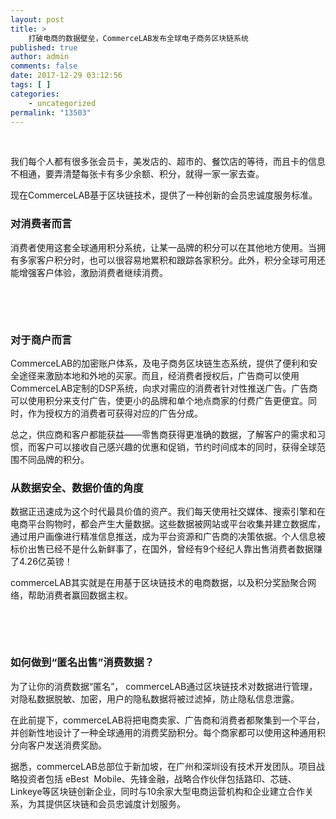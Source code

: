 ```yaml
---
layout: post
title: >
    打破电商的数据壁垒，CommerceLAB发布全球电子商务区块链系统
published: true
author: admin
comments: false
date: 2017-12-29 03:12:56
tags: [ ]
categories:
    - uncategorized
permalink: "13503"
---
```



&nbsp;

我们每个人都有很多张会员卡，美发店的、超市的、餐饮店的等待，而且卡的信息不相通，要弄清楚每张卡有多少余额、积分，就得一家一家去查。

现在CommerceLAB基于区块链技术，提供了一种创新的会员忠诚度服务标准。

### 对消费者而言

消费者使用这套全球通用积分系统，让某一品牌的积分可以在其他地方使用。当拥有多家客户积分时，也可以很容易地累积和跟踪各家积分。此外，积分全球可用还能增强客户体验，激励消费者继续消费。

&nbsp;



&nbsp;

### 对于商户而言

CommerceLAB的加密账户体系，及电子商务区块链生态系统，提供了便利和安全途径来激励本地和外地的买家。而且，经消费者授权后，广告商可以使用CommerceLAB定制的DSP系统，向求对需应的消费者针对性推送广告。广告商可以使用积分来支付广告，使更小的品牌和单个地点商家的付费广告更便宜。同时，作为授权方的消费者可获得对应的广告分成。

总之，供应商和客户都能获益——零售商获得更准确的数据，了解客户的需求和习惯，而客户可以接收自己感兴趣的优惠和促销，节约时间成本的同时，获得全球范围不同品牌的积分。

### 从数据安全、数据价值的角度

数据正迅速成为这个时代最具价值的资产。我们每天使用社交媒体、搜索引擎和在电商平台购物时，都会产生大量数据。这些数据被网站或平台收集并建立数据库，通过用户画像进行精准信息推送，成为平台资源和广告商的决策依据。个人信息被标价出售已经不是什么新鲜事了，在国外，曾经有9个经纪人靠出售消费者数据赚了4.26亿英镑！

commerceLAB其实就是在用基于区块链技术的电商数据，以及积分奖励聚合网络，帮助消费者赢回数据主权。

&nbsp;



&nbsp;

### 如何做到“匿名出售”消费数据？

为了让你的消费数据“匿名”， commerceLAB通过区块链技术对数据进行管理，对隐私数据脱敏、加密，用户的隐私数据将被过滤掉，防止隐私信息泄露。

在此前提下，commerceLAB将把电商卖家、广告商和消费者都聚集到一个平台，并创新性地设计了一种全球通用的消费奖励积分。每个商家都可以使用这种通用积分向客户发送消费奖励。

据悉，commerceLAB总部位于新加坡，在广州和深圳设有技术开发团队。项目战略投资者包括 eBest  Mobile、先锋金融，战略合作伙伴包括路印、芯链、Linkeye等区块链创新企业，同时与10余家大型电商运营机构和企业建立合作关系，为其提供区块链和会员忠诚度计划服务。